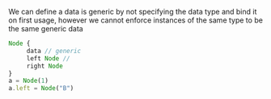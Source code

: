 We can define a data is generic by not specifying the data type and bind it on first usage, however we cannot enforce instances of the same type to be the same generic data

```javascript
Node {
	 data // generic
	 left Node //
	 right Node 
}
a = Node(1)
a.left = Node("B")
```

